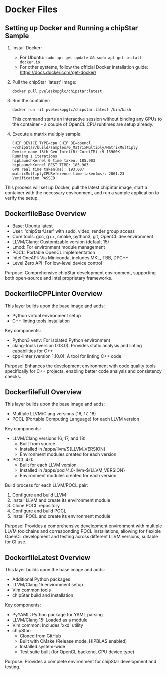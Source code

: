 # Docker Files

## Setting up Docker and Running a chipStar Sample

1. Install Docker:
   - For Ubuntu: `sudo apt-get update && sudo apt-get install docker.io`
   - For other systems, follow the official Docker installation guide: https://docs.docker.com/get-docker/

2. Pull the chipStar 'latest' image:
   ```
   docker pull pveleskopglc/chipstar:latest
   ```

3. Run the container:
   ```
   docker run -it pveleskopglc/chipstar:latest /bin/bash
   ```
   This command starts an interactive session without binding any GPUs to the container - a couple of OpenCL CPU runtimes are  setup already.

4. Execute a matrix multiply sample:
   ```
   CHIP_DEVICE_TYPE=cpu CHIP_BE=opencl ~/chipStar/build/samples/0_MatrixMultiply/MatrixMultiply 
   Device name 13th Gen Intel(R) Core(TM) i9-13900K
   Running 1 iterations 
   hipLaunchKernel 0 time taken: 185.903
   hipLaunchKernel BEST TIME: 185.903
   GPU real time taken(ms): 193.007
   matrixMultiplyCPUReference time taken(ms): 2861.23
   Verification PASSED!
   ```

This process will set up Docker, pull the latest chipStar image, start a container with the necessary environment, and run a sample application to verify the setup.



## DockerfileBase Overview

- Base: Ubuntu latest
- User: 'chipStarUser' with sudo, video, render group access
- Core tools: gcc, g++, cmake, python3, git, OpenCL dev environment
- LLVM/Clang: Customizable version (default 15)
- Lmod: For environment module management
- POCL: Portable OpenCL implementation
- Intel OneAPI: Via Miniconda, includes MKL, TBB, DPC++
- Level Zero API: For low-level device control

Purpose: Comprehensive chipStar development environment, supporting both open-source and Intel proprietary frameworks. 


## DockerfileCPPLinter Overview

This layer builds upon the base image and adds:

- Python virtual environment setup
- C++ linting tools installation

Key components:
- Python3 venv: For isolated Python environment
- clang-tools (version 0.13.0): Provides static analysis and linting capabilities for C++
- cpp-linter (version 1.10.0): A tool for linting C++ code

Purpose: Enhances the development environment with code quality tools specifically for C++ projects, enabling better code analysis and consistency checks.

## DockerfileFull Overview

This layer builds upon the base image and adds:

- Multiple LLVM/Clang versions (16, 17, 18)
- POCL (Portable Computing Language) for each LLVM version

Key components:
- LLVM/Clang versions 16, 17, and 18:
  - Built from source
  - Installed in /apps/llvm/${LLVM_VERSION}
  - Environment modules created for each version
- POCL 4.0:
  - Built for each LLVM version
  - Installed in /apps/pocl/4.0-llvm-${LLVM_VERSION}
  - Environment modules created for each version

Build process for each LLVM/POCL pair:
1. Configure and build LLVM
2. Install LLVM and create its environment module
3. Clone POCL repository
4. Configure and build POCL
5. Install POCL and create its environment module

Purpose: Provides a comprehensive development environment with multiple LLVM toolchains and corresponding POCL installations, allowing for flexible OpenCL development and testing across different LLVM versions, suitable for CI use. 



## DockerfileLatest Overview

This layer builds upon the base image and adds:

- Additional Python packages
- LLVM/Clang 15 environment setup
- Vim common tools
- chipStar build and installation

Key components:
- PyYAML: Python package for YAML parsing
- LLVM/Clang 15: Loaded as a module
- Vim common: Includes 'xxd' utility
- chipStar: 
  - Cloned from GitHub
  - Built with CMake (Release mode, HIPBLAS enabled)
  - Installed system-wide
  - Test suite built (for OpenCL backend, CPU device type)

Purpose: Provides a complete environment for chipStar development and testing.


